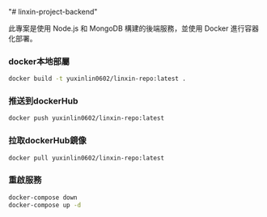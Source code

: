 "# linxin-project-backend" 

此專案是使用 Node.js 和 MongoDB 構建的後端服務，並使用 Docker 進行容器化部署。

### docker本地部屬
```sh
docker build -t yuxinlin0602/linxin-repo:latest .
```
### 推送到dockerHub
```sh
docker push yuxinlin0602/linxin-repo:latest
```
### 拉取dockerHub鏡像
```sh
docker pull yuxinlin0602/linxin-repo:latest
```
### 重啟服務
```sh
docker-compose down   
docker-compose up -d  
```
